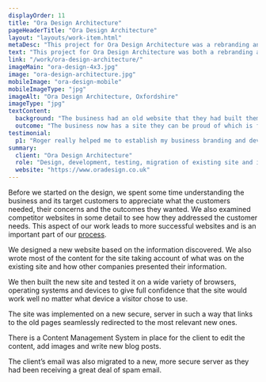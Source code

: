 ```yaml
---
displayOrder: 11
title: "Ora Design Architecture"
pageHeaderTitle: "Ora Design Architecture"
layout: "layouts/work-item.html"
metaDesc: "This project for Ora Design Architecture was a rebranding and a new site. The old site was replaced with a contemporary look and more appropriate content to help build the business."
text: "This project for Ora Design Architecture was both a rebranding and a new website. The previous site had been in place for many years and needed to be replaced with a more modern design and more appropriate content to help build the business."
link: "/work/ora-design-architecture/"
imageMain: "ora-design-4x3.jpg"
image: "ora-design-architecture.jpg"
mobileImage: "ora-design-mobile"
mobileImageType: "jpg"
imageAlt: "Ora Design Architecture, Oxfordshire"
imageType: "jpg"
textContent:
  background: "The business had an old website that they had built themselves many years ago and this didn’t work on smaller devices and it certainly did not reflect the quality of the service offered. We were asked to design a new site that was fast, modern and secure that would show the business in the best way and be found easily for relevant phrases in the search engines."
  outcome: "The business now has a site they can be proud of which is fast, modern, secure that presents them in a much more favourable light than before. The client is able to update the content as they wish, simply and quickly."
testimonial:
  p1: "Roger really helped me to establish my business branding and developed a fresh new website. As a relatively new business I had little content to work with and encouraged a different approach to overcome this. Roger <strong>developed a fantastic new site within a fixed budget</strong>, taking on all the technical migration aspects from my old to new site."
summary:
  client: "Ora Design Architecture"
  role: "Design, development, testing, migration of existing site and implementation"
  website: "https://www.oradesign.co.uk"
---
```

Before we started on the design, we spent some time understanding the business and its target customers to appreciate what the customers needed, their concerns and the outcomes they wanted. We also examined competitor websites in some detail to see how they addressed the customer needs. This aspect of our work leads to more successful websites and is an important part of our [process](/services/website-creation/understanding-your-business/).

We designed a new website based on the information discovered. We also wrote most of the content for the site taking account of what was on the existing site and how other companies presented their information.

We then built the new site and tested it on a wide variety of browsers, operating systems and devices to give full confidence that the site would work well no matter what device a visitor chose to use.

The site was implemented on a new secure, server in such a way that links to the old pages seamlessly redirected to the most relevant new ones.

There is a Content Management System in place for the client to edit the content, add images and write new blog posts.

The client’s email was also migrated to a new, more secure server as they had been receiving a great deal of spam email.
